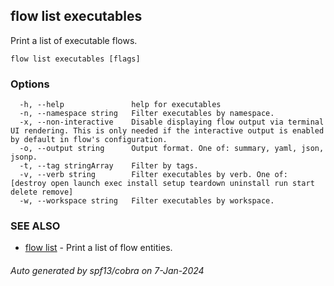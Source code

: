 ## flow list executables

Print a list of executable flows.

```
flow list executables [flags]
```

### Options

```
  -h, --help               help for executables
  -n, --namespace string   Filter executables by namespace.
  -x, --non-interactive    Disable displaying flow output via terminal UI rendering. This is only needed if the interactive output is enabled by default in flow's configuration.
  -o, --output string      Output format. One of: summary, yaml, json, jsonp.
  -t, --tag stringArray    Filter by tags.
  -v, --verb string        Filter executables by verb. One of: [destroy open launch exec install setup teardown uninstall run start delete remove]
  -w, --workspace string   Filter executables by workspace.
```

### SEE ALSO

* [flow list](flow_list.md)	 - Print a list of flow entities.

###### Auto generated by spf13/cobra on 7-Jan-2024
